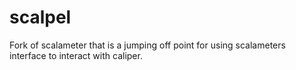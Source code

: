 scalpel
=======

Fork of scalameter that is a jumping off point for using scalameters interface to interact with caliper.